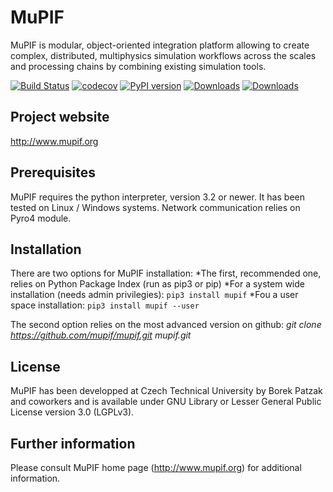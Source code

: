 # MuPIF

MuPIF is modular, object-oriented integration platform allowing to create complex, distributed, multiphysics simulation workflows across the scales and processing chains by combining existing simulation tools. 
 
[![Build Status](https://travis-ci.org/mupif/mupif.svg?branch=master)](https://travis-ci.org/mupif/mupif)
[![codecov](https://codecov.io/gh/mupif/mupif/branch/master/graph/badge.svg)](https://codecov.io/gh/mupif/mupif)
[![PyPI version](https://badge.fury.io/py/mupif.svg)](https://badge.fury.io/py/mupif)
[![Downloads](https://pepy.tech/badge/mupif)](https://pepy.tech/project/mupif)
[![Downloads](https://pepy.tech/badge/mupif/month)](https://pepy.tech/project/mupif)

## Project website
http://www.mupif.org

## Prerequisites
MuPIF requires the python interpreter, version 3.2 or newer. It has been tested on Linux / Windows systems. Network communication relies on Pyro4 module.

## Installation

There are two options for MuPIF installation:
*The first, recommended one, relies on Python Package Index (run as pip3 or pip) 
*For a system wide installation (needs admin privilegies): `pip3 install mupif`
*Fou a user space installation: `pip3 install mupif --user`

The second option relies on the most advanced version on github:
*git clone https://github.com/mupif/mupif.git mupif.git*

## License
MuPIF has been developped at Czech Technical University by Borek Patzak and coworkers and is available under GNU Library or Lesser General Public License version 3.0 (LGPLv3).

## Further information
Please consult MuPIF home page (http://www.mupif.org) for additional information.
